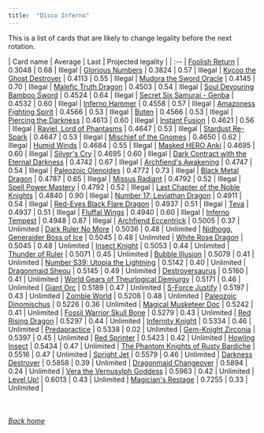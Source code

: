 ```yaml
---
title:  "Disco Inferno"
---
```


This is a list of cards that are likely to change legality before the next rotation.

| Card name | Average | Last | Projected legality |
| :-- |
[Foolish Return](https://db.ygoprodeck.com/card/?search=Foolish%20Return) | 0.3048 | 0.68 | Illegal |
[Glorious Numbers](https://db.ygoprodeck.com/card/?search=Glorious%20Numbers) | 0.3824 | 0.57 | Illegal |
[Kycoo the Ghost Destroyer](https://db.ygoprodeck.com/card/?search=Kycoo%20the%20Ghost%20Destroyer) | 0.4113 | 0.55 | Illegal |
[Mudora the Sword Oracle](https://db.ygoprodeck.com/card/?search=Mudora%20the%20Sword%20Oracle) | 0.4145 | 0.70 | Illegal |
[Malefic Truth Dragon](https://db.ygoprodeck.com/card/?search=Malefic%20Truth%20Dragon) | 0.4503 | 0.54 | Illegal |
[Soul Devouring Bamboo Sword](https://db.ygoprodeck.com/card/?search=Soul%20Devouring%20Bamboo%20Sword) | 0.4524 | 0.64 | Illegal |
[Secret Six Samurai - Genba](https://db.ygoprodeck.com/card/?search=Secret%20Six%20Samurai%20-%20Genba) | 0.4532 | 0.60 | Illegal |
[Inferno Hammer](https://db.ygoprodeck.com/card/?search=Inferno%20Hammer) | 0.4558 | 0.57 | Illegal |
[Amazoness Fighting Spirit](https://db.ygoprodeck.com/card/?search=Amazoness%20Fighting%20Spirit) | 0.4566 | 0.53 | Illegal |
[Buten](https://db.ygoprodeck.com/card/?search=Buten) | 0.4566 | 0.53 | Illegal |
[Piercing the Darkness](https://db.ygoprodeck.com/card/?search=Piercing%20the%20Darkness) | 0.4613 | 0.60 | Illegal |
[Instant Fusion](https://db.ygoprodeck.com/card/?search=Instant%20Fusion) | 0.4621 | 0.56 | Illegal |
[Raviel, Lord of Phantasms](https://db.ygoprodeck.com/card/?search=Raviel,%20Lord%20of%20Phantasms) | 0.4647 | 0.53 | Illegal |
[Stardust Re-Spark](https://db.ygoprodeck.com/card/?search=Stardust%20Re-Spark) | 0.4647 | 0.53 | Illegal |
[Mischief of the Gnomes](https://db.ygoprodeck.com/card/?search=Mischief%20of%20the%20Gnomes) | 0.4650 | 0.62 | Illegal |
[Humid Winds](https://db.ygoprodeck.com/card/?search=Humid%20Winds) | 0.4684 | 0.55 | Illegal |
[Masked HERO Anki](https://db.ygoprodeck.com/card/?search=Masked%20HERO%20Anki) | 0.4695 | 0.60 | Illegal |
[Silver's Cry](https://db.ygoprodeck.com/card/?search=Silver's%20Cry) | 0.4695 | 0.60 | Illegal |
[Dark Contract with the Eternal Darkness](https://db.ygoprodeck.com/card/?search=Dark%20Contract%20with%20the%20Eternal%20Darkness) | 0.4742 | 0.67 | Illegal |
[Archfiend's Awakening](https://db.ygoprodeck.com/card/?search=Archfiend's%20Awakening) | 0.4747 | 0.54 | Illegal |
[Paleozoic Olenoides](https://db.ygoprodeck.com/card/?search=Paleozoic%20Olenoides) | 0.4772 | 0.73 | Illegal |
[Black Metal Dragon](https://db.ygoprodeck.com/card/?search=Black%20Metal%20Dragon) | 0.4787 | 0.65 | Illegal |
[Missus Radiant](https://db.ygoprodeck.com/card/?search=Missus%20Radiant) | 0.4792 | 0.52 | Illegal |
[Spell Power Mastery](https://db.ygoprodeck.com/card/?search=Spell%20Power%20Mastery) | 0.4792 | 0.52 | Illegal |
[Last Chapter of the Noble Knights](https://db.ygoprodeck.com/card/?search=Last%20Chapter%20of%20the%20Noble%20Knights) | 0.4840 | 0.90 | Illegal |
[Number 17: Leviathan Dragon](https://db.ygoprodeck.com/card/?search=Number%2017:%20Leviathan%20Dragon) | 0.4911 | 0.54 | Illegal |
[Red-Eyes Black Flare Dragon](https://db.ygoprodeck.com/card/?search=Red-Eyes%20Black%20Flare%20Dragon) | 0.4937 | 0.51 | Illegal |
[Teva](https://db.ygoprodeck.com/card/?search=Teva) | 0.4937 | 0.51 | Illegal |
[Fluffal Wings](https://db.ygoprodeck.com/card/?search=Fluffal%20Wings) | 0.4940 | 0.60 | Illegal |
[Inferno Tempest](https://db.ygoprodeck.com/card/?search=Inferno%20Tempest) | 0.4948 | 0.87 | Illegal |
[Archfiend Eccentrick](https://db.ygoprodeck.com/card/?search=Archfiend%20Eccentrick) | 0.5005 | 0.37 | Unlimited |
[Dark Ruler No More](https://db.ygoprodeck.com/card/?search=Dark%20Ruler%20No%20More) | 0.5036 | 0.48 | Unlimited |
[Nidhogg, Generaider Boss of Ice](https://db.ygoprodeck.com/card/?search=Nidhogg,%20Generaider%20Boss%20of%20Ice) | 0.5045 | 0.48 | Unlimited |
[White Rose Dragon](https://db.ygoprodeck.com/card/?search=White%20Rose%20Dragon) | 0.5045 | 0.48 | Unlimited |
[Insect Knight](https://db.ygoprodeck.com/card/?search=Insect%20Knight) | 0.5053 | 0.44 | Unlimited |
[Thunder of Ruler](https://db.ygoprodeck.com/card/?search=Thunder%20of%20Ruler) | 0.5071 | 0.45 | Unlimited |
[Bubble Illusion](https://db.ygoprodeck.com/card/?search=Bubble%20Illusion) | 0.5079 | 0.41 | Unlimited |
[Number S39: Utopia the Lightning](https://db.ygoprodeck.com/card/?search=Number%20S39:%20Utopia%20the%20Lightning) | 0.5142 | 0.40 | Unlimited |
[Dragonmaid Sheou](https://db.ygoprodeck.com/card/?search=Dragonmaid%20Sheou) | 0.5145 | 0.49 | Unlimited |
[Destroyersaurus](https://db.ygoprodeck.com/card/?search=Destroyersaurus) | 0.5160 | 0.41 | Unlimited |
[World Gears of Theurlogical Demiurgy](https://db.ygoprodeck.com/card/?search=World%20Gears%20of%20Theurlogical%20Demiurgy) | 0.5171 | 0.46 | Unlimited |
[Giant Orc](https://db.ygoprodeck.com/card/?search=Giant%20Orc) | 0.5189 | 0.47 | Unlimited |
[S-Force Justify](https://db.ygoprodeck.com/card/?search=S-Force%20Justify) | 0.5197 | 0.43 | Unlimited |
[Zombie World](https://db.ygoprodeck.com/card/?search=Zombie%20World) | 0.5208 | 0.48 | Unlimited |
[Paleozoic Dinomischus](https://db.ygoprodeck.com/card/?search=Paleozoic%20Dinomischus) | 0.5226 | 0.36 | Unlimited |
[Magical Musketeer Doc](https://db.ygoprodeck.com/card/?search=Magical%20Musketeer%20Doc) | 0.5242 | 0.41 | Unlimited |
[Fossil Warrior Skull Bone](https://db.ygoprodeck.com/card/?search=Fossil%20Warrior%20Skull%20Bone) | 0.5279 | 0.43 | Unlimited |
[Red Rising Dragon](https://db.ygoprodeck.com/card/?search=Red%20Rising%20Dragon) | 0.5297 | 0.44 | Unlimited |
[Infernity Knight](https://db.ygoprodeck.com/card/?search=Infernity%20Knight) | 0.5334 | 0.46 | Unlimited |
[Predapractice](https://db.ygoprodeck.com/card/?search=Predapractice) | 0.5338 | 0.02 | Unlimited |
[Gem-Knight Zirconia](https://db.ygoprodeck.com/card/?search=Gem-Knight%20Zirconia) | 0.5397 | 0.45 | Unlimited |
[Red Sprinter](https://db.ygoprodeck.com/card/?search=Red%20Sprinter) | 0.5423 | 0.42 | Unlimited |
[Howling Insect](https://db.ygoprodeck.com/card/?search=Howling%20Insect) | 0.5434 | 0.47 | Unlimited |
[The Phantom Knights of Rusty Bardiche](https://db.ygoprodeck.com/card/?search=The%20Phantom%20Knights%20of%20Rusty%20Bardiche) | 0.5516 | 0.47 | Unlimited |
[Spright Jet](https://db.ygoprodeck.com/card/?search=Spright%20Jet) | 0.5579 | 0.46 | Unlimited |
[Darkness Destroyer](https://db.ygoprodeck.com/card/?search=Darkness%20Destroyer) | 0.5858 | 0.39 | Unlimited |
[Dragonmaid Changeover](https://db.ygoprodeck.com/card/?search=Dragonmaid%20Changeover) | 0.5894 | 0.24 | Unlimited |
[Vera the Vernusylph Goddess](https://db.ygoprodeck.com/card/?search=Vera%20the%20Vernusylph%20Goddess) | 0.5963 | 0.42 | Unlimited |
[Level Up!](https://db.ygoprodeck.com/card/?search=Level%20Up!) | 0.6013 | 0.43 | Unlimited |
[Magician's Restage](https://db.ygoprodeck.com/card/?search=Magician's%20Restage) | 0.7255 | 0.33 | Unlimited |

<br>

###### [Back home](index)